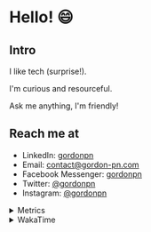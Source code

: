 # Hello! 😄

## Intro

I like tech (surprise!).

I'm curious and resourceful.

Ask me anything, I'm friendly!

## Reach me at

- LinkedIn: [gordonpn](https://www.linkedin.com/in/gordonpn/)
- Email: [contact@gordon-pn.com](mailto:contact@gordon-pn.com)
- Facebook Messenger: [gordonpn](https://www.messenger.com/t/Gordonpn)
- Twitter: [@gordonpn](https://twitter.com/Gordonpn)
- Instagram: [@gordonpn](https://www.instagram.com/gordonpn/)

<details>
  <summary>Metrics</summary>

  <img align="center" src="https://github.com/gordonpn/gordonpn/blob/master/github-metrics.svg" alt="GitHub Metrics">

</details>

<details>
  <summary>WakaTime</summary>

  <!--START_SECTION:waka-->
📊 **This Week I Spent My Time On** 

```text
💬 Programming Languages: 
Java                     16 hrs 20 mins      ██████████████████████░░░   87.22 % 
XML                      35 mins             █░░░░░░░░░░░░░░░░░░░░░░░░   03.18 % 
Makefile                 25 mins             █░░░░░░░░░░░░░░░░░░░░░░░░   02.28 % 
GitIgnore file           20 mins             ░░░░░░░░░░░░░░░░░░░░░░░░░   01.82 % 
Bash                     19 mins             ░░░░░░░░░░░░░░░░░░░░░░░░░   01.77 % 

🔥 Editors: 
Intellijidea             18 hrs 16 mins      ████████████████████████░   97.56 % 
VS Code                  27 mins             █░░░░░░░░░░░░░░░░░░░░░░░░   02.44 % 
```


 Last Updated on 30/03/2024 10:17:56 UTC
<!--END_SECTION:waka-->
</details>
